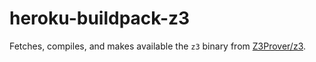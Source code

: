 # heroku-buildpack-z3

Fetches, compiles, and makes available the `z3` binary from
[Z3Prover/z3](https://github.com/Z3Prover/z3).
